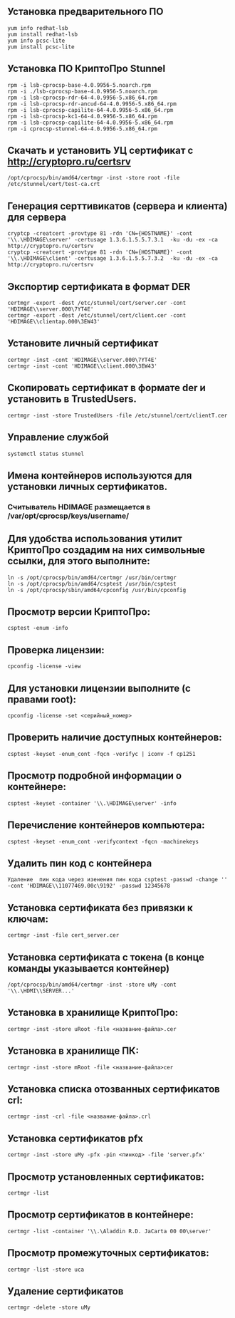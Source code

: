 ## Установка предварительного ПО
```
yum info redhat-lsb
yum install redhat-lsb
yum info pcsc-lite
yum install pcsc-lite
```

## Установка ПО КриптоПро Stunnel
```
rpm -i lsb-cprocsp-base-4.0.9956-5.noarch.rpm
rpm -i ./lsb-cprocsp-base-4.0.9956-5.noarch.rpm
rpm -i lsb-cprocsp-rdr-64-4.0.9956-5.x86_64.rpm
rpm -i lsb-cprocsp-rdr-ancud-64-4.0.9956-5.x86_64.rpm
rpm -i lsb-cprocsp-capilite-64-4.0.9956-5.x86_64.rpm
rpm -i lsb-cprocsp-kc1-64-4.0.9956-5.x86_64.rpm
rpm -i lsb-cprocsp-capilite-64-4.0.9956-5.x86_64.rpm
rpm -i cprocsp-stunnel-64-4.0.9956-5.x86_64.rpm
```

## Скачать и установить УЦ сертификат с http://cryptopro.ru/certsrv
```
/opt/cprocsp/bin/amd64/certmgr -inst -store root -file /etc/stunnel/cert/test-ca.crt
```

## Генерация серттивикатов (сервера и клиента) для сервера
```
cryptcp -creatcert -provtype 81 -rdn 'CN={HOSTNAME}' -cont '\\.\HDIMAGE\server' -certusage 1.3.6.1.5.5.7.3.1  -ku -du -ex -ca http://cryptopro.ru/certsrv
cryptcp -creatcert -provtype 81 -rdn 'CN={HOSTNAME}' -cont '\\.\HDIMAGE\client' -certusage 1.3.6.1.5.5.7.3.2  -ku -du -ex -ca http://cryptopro.ru/certsrv
```
## Экспортир сертификата в формат  DER
```
certmgr -export -dest /etc/stunnel/cert/server.cer -cont 'HDIMAGE\\server.000\7YT4E'
certmgr -export -dest /etc/stunnel/cert/client.cer -cont 'HDIMAGE\\clientap.000\3EW43'
```
## Установите личный сертификат
```
certmgr -inst -cont 'HDIMAGE\\server.000\7YT4E'
certmgr -inst -cont 'HDIMAGE\\client.000\3EW43'
```

## Скопировать сертификат в формате der и установить в TrustedUsers.
```
certmgr -inst -store TrustedUsers -file /etc/stunnel/cert/clientT.cer
```
## Управление службой 
```
systemctl status stunnel
```

##  Имена контейнеров используются для установки личных сертификатов.

###    Считыватель HDIMAGE размещается в /var/opt/cprocsp/keys/username/ 

## Для удобства использования утилит КриптоПро создадим на них символьные ссылки, для этого выполните:
```
ln -s /opt/cprocsp/bin/amd64/certmgr /usr/bin/certmgr
ln -s /opt/cprocsp/bin/amd64/csptest /usr/bin/csptest
ln -s /opt/cprocsp/sbin/amd64/cpconfig /usr/bin/cpconfig
```
##   Просмотр версии КриптоПро:
```
csptest -enum -info
```
## Проверка лицензии:
```
cpconfig -license -view
```
##  Для установки лицензии выполните (с правами root):
```
cpconfig -license -set <серийный_номер>
```
## Проверить наличие доступных контейнеров:
```
csptest -keyset -enum_cont -fqcn -verifyc | iconv -f cp1251  
```
## Просмотр подробной информации о контейнере:
```
csptest -keyset -container '\\.\HDIMAGE\server' -info
```
## Перечисление контейнеров компьютера:
```
csptest -keyset -enum_cont -verifycontext -fqcn -machinekeys
```
## Удалить пин код с контейнера
 ```
 Удаление  пин кода через изенения пин кода csptest -passwd -change '' -cont 'HDIMAGE\\11077469.00c\9192' -passwd 12345678
```
## Установка сертификата без привязки к ключам:
```
certmgr -inst -file cert_server.cer
```
## Установка сертификата с токена (в конце команды указывается контейнер)
```
/opt/cprocsp/bin/amd64/certmgr -inst -store uMy -cont '\\.\HDMI\\SERVER...'
```
## Установка в хранилище КриптоПро:
```
certmgr -inst -store uRoot -file <название-файла>.cer
```
## Установка в хранилище ПК:
```
certmgr -inst -store mRoot -file <название-файла>cer
```
## Установка списка отозванных сертификатов crl:
```
certmgr -inst -crl -file <название-файла>.crl
```
## Установка сертификатов pfx
```
certmgr -inst -store uMy -pfx -pin <пинкод> -file 'server.pfx'
```
## Просмотр установленных сертификатов:
```
certmgr -list
```
##  Просмотр сертификатов в контейнере:
```
certmgr -list -container '\\.\Aladdin R.D. JaCarta 00 00\server'
```
## Просмотр промежуточных сертификатов:
```
certmgr -list -store uca
```
## Удаление сертификатов
```
certmgr -delete -store uMy
```

